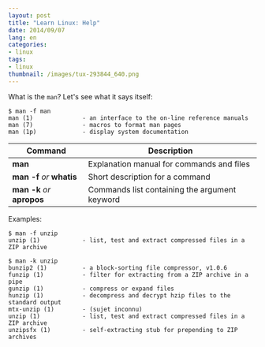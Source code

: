 ```yaml
---
layout: post
title: "Learn Linux: Help"
date: 2014/09/07
lang: en
categories:
- linux
tags:
- linux
thumbnail: /images/tux-293844_640.png
---
```

What is the `man`? Let's see what it says itself:
```
$ man -f man
man (1)              - an interface to the on-line reference manuals
man (7)              - macros to format man pages
man (1p)             - display system documentation
```

Command                     | Description
-------                     | -----------
**man**                     | Explanation manual for commands and files
**man -f** *or* **whatis**  | Short description for a command
**man -k** *or* **apropos** | Commands list containing the argument keyword

Examples:
```
$ man -f unzip
unzip (1)            - list, test and extract compressed files in a ZIP archive

$ man -k unzip
bunzip2 (1)          - a block-sorting file compressor, v1.0.6
funzip (1)           - filter for extracting from a ZIP archive in a pipe
gunzip (1)           - compress or expand files
hunzip (1)           - decompress and decrypt hzip files to the standard output
mtx-unzip (1)        - (sujet inconnu)
unzip (1)            - list, test and extract compressed files in a ZIP archive
unzipsfx (1)         - self-extracting stub for prepending to ZIP archives
```

